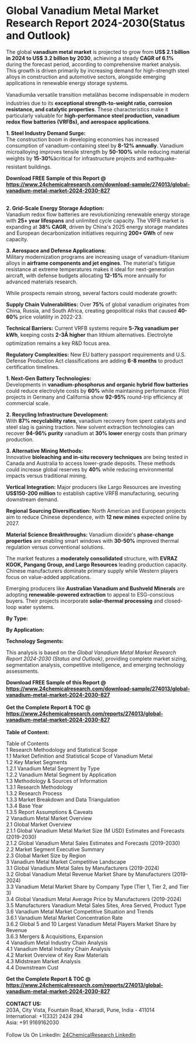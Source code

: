 <h1>Global Vanadium Metal Market Research Report 2024-2030(Status and Outlook)</h1><p>The global <strong>vanadium metal market</strong> is projected to grow from <strong>US$ 2.1 billion in 2024 to US$ 3.2 billion by 2030</strong>, achieving a steady <strong>CAGR of 6.1%</strong> during the forecast period, according to comprehensive market analysis. This growth is driven primarily by increasing demand for high-strength steel alloys in construction and automotive sectors, alongside emerging applications in renewable energy storage systems.</p><p>Vanadiumâa versatile transition metalâhas become indispensable in modern industries due to its <strong>exceptional strength-to-weight ratio, corrosion resistance, and catalytic properties</strong>. These characteristics make it particularly valuable for <strong>high-performance steel production, vanadium redox flow batteries (VRFBs), and aerospace applications</strong>.</p><p><strong>1. Steel Industry Demand Surge:</strong><br>
The construction boom in developing economies has increased consumption of vanadium-containing steel by <strong>8-12% annually</strong>. Vanadium microalloying improves tensile strength by <strong>50-100%</strong> while reducing material weights by <strong>15-30%</strong>âcritical for infrastructure projects and earthquake-resistant buildings.</p><div><b>Download FREE Sample of this Report @ 
            <a href="https://www.24chemicalresearch.com/download-sample/274013/global-vanadium-metal-market-2024-2030-827">
            https://www.24chemicalresearch.com/download-sample/274013/global-vanadium-metal-market-2024-2030-827</a></b></div><br><p><strong>2. Grid-Scale Energy Storage Adoption:</strong><br>
Vanadium redox flow batteries are revolutionizing renewable energy storage with <strong>25+ year lifespans</strong> and unlimited cycle capacity. The VRFB market is expanding at <strong>38% CAGR</strong>, driven by China's 2025 energy storage mandates and European decarbonization initiatives requiring <strong>200+ GWh</strong> of new capacity.</p><p><strong>3. Aerospace and Defense Applications:</strong><br>
Military modernization programs are increasing usage of vanadium-titanium alloys in <strong>airframe components and jet engines</strong>. The material's fatigue resistance at extreme temperatures makes it ideal for next-generation aircraft, with defense budgets allocating <strong>12-15%</strong> more annually for advanced materials research.</p><p>While prospects remain strong, several factors could moderate growth:</p><p><strong>Supply Chain Vulnerabilities:</strong> Over <strong>75%</strong> of global vanadium originates from China, Russia, and South Africa, creating geopolitical risks that caused <strong>40-60%</strong> price volatility in 2022-23.</p><p><strong>Technical Barriers:</strong> Current VRFB systems require <strong>5-7kg vanadium per kWh</strong>, keeping costs <strong>2-3Ã higher</strong> than lithium alternatives. Electrolyte optimization remains a key R&amp;D focus area.</p><p><strong>Regulatory Complexities:</strong> New EU battery passport requirements and U.S. Defense Production Act classifications are adding <strong>6-8 months</strong> to product certification timelines.</p><p><strong>1. Next-Gen Battery Technologies:</strong><br>
Developments in <strong>vanadium-phosphorus and organic hybrid flow batteries</strong> could reduce electrolyte costs by <strong>60%</strong> while maintaining performance. Pilot projects in Germany and California show <strong>92-95%</strong> round-trip efficiency at commercial scale.</p><p><strong>2. Recycling Infrastructure Development:</strong><br>
With <strong>87% recyclability rates</strong>, vanadium recovery from spent catalysts and steel slag is gaining traction. New solvent extraction technologies can recover <strong>94-96% purity</strong> vanadium at <strong>30% lower</strong> energy costs than primary production.</p><p><strong>3. Alternative Mining Methods:</strong><br>
Innovative <strong>bioleaching and in-situ recovery techniques</strong> are being tested in Canada and Australia to access lower-grade deposits. These methods could increase global reserves by <strong>40%</strong> while reducing environmental impacts versus traditional mining.</p><p><strong>Vertical Integration:</strong> Major producers like Largo Resources are investing <strong>US$150-200 million</strong> to establish captive VRFB manufacturing, securing downstream demand.</p><p><strong>Regional Sourcing Diversification:</strong> North American and European projects aim to reduce Chinese dependence, with <strong>12 new mines</strong> expected online by 2027.</p><p><strong>Material Science Breakthroughs:</strong> Vanadium dioxide's <strong>phase-change properties</strong> are enabling smart windows with <strong>30-50%</strong> improved thermal regulation versus conventional solutions.</p><p>The market features a <strong>moderately consolidated</strong> structure, with <strong>EVRAZ KGOK, Pangang Group, and Largo Resources</strong> leading production capacity. Chinese manufacturers dominate primary supply while Western players focus on value-added applications.</p><p>Emerging producers like <strong>Australian Vanadium and Bushveld Minerals</strong> are adopting <strong>renewable-powered extraction</strong> to appeal to ESG-conscious buyers. Their projects incorporate <strong>solar-thermal processing</strong> and closed-loop water systems.</p><p><strong>By Type:</strong></p><p><strong>By Application:</strong></p><p><strong>Technology Segments:</strong></p><p>This analysis is based on the <em>Global Vanadium Metal Market Research Report 2024-2030 (Status and Outlook)</em>, providing complete market sizing, segmentation analysis, competitive intelligence, and emerging technology assessments.</p><div><b>Download FREE Sample of this Report @ 
            <a href="https://www.24chemicalresearch.com/download-sample/274013/global-vanadium-metal-market-2024-2030-827">
            https://www.24chemicalresearch.com/download-sample/274013/global-vanadium-metal-market-2024-2030-827</a></b></div><br><div><b>Get the Complete Report & TOC @ 
            <a href="https://www.24chemicalresearch.com/reports/274013/global-vanadium-metal-market-2024-2030-827">
            https://www.24chemicalresearch.com/reports/274013/global-vanadium-metal-market-2024-2030-827</a></b></div><br>
            <b>Table of Content:</b><p>Table of Contents<br />
1 Research Methodology and Statistical Scope<br />
1.1 Market Definition and Statistical Scope of Vanadium Metal<br />
1.2 Key Market Segments<br />
1.2.1 Vanadium Metal Segment by Type<br />
1.2.2 Vanadium Metal Segment by Application<br />
1.3 Methodology & Sources of Information<br />
1.3.1 Research Methodology<br />
1.3.2 Research Process<br />
1.3.3 Market Breakdown and Data Triangulation<br />
1.3.4 Base Year<br />
1.3.5 Report Assumptions & Caveats<br />
2 Vanadium Metal Market Overview<br />
2.1 Global Market Overview<br />
2.1.1 Global Vanadium Metal Market Size (M USD) Estimates and Forecasts (2019-2030)<br />
2.1.2 Global Vanadium Metal Sales Estimates and Forecasts (2019-2030)<br />
2.2 Market Segment Executive Summary<br />
2.3 Global Market Size by Region<br />
3 Vanadium Metal Market Competitive Landscape<br />
3.1 Global Vanadium Metal Sales by Manufacturers (2019-2024)<br />
3.2 Global Vanadium Metal Revenue Market Share by Manufacturers (2019-2024)<br />
3.3 Vanadium Metal Market Share by Company Type (Tier 1, Tier 2, and Tier 3)<br />
3.4 Global Vanadium Metal Average Price by Manufacturers (2019-2024)<br />
3.5 Manufacturers Vanadium Metal Sales Sites, Area Served, Product Type<br />
3.6 Vanadium Metal Market Competitive Situation and Trends<br />
3.6.1 Vanadium Metal Market Concentration Rate<br />
3.6.2 Global 5 and 10 Largest Vanadium Metal Players Market Share by Revenue<br />
3.6.3 Mergers & Acquisitions, Expansion<br />
4 Vanadium Metal Industry Chain Analysis<br />
4.1 Vanadium Metal Industry Chain Analysis<br />
4.2 Market Overview of Key Raw Materials<br />
4.3 Midstream Market Analysis<br />
4.4 Downstream Cust</p><div><b>Get the Complete Report & TOC @ 
            <a href="https://www.24chemicalresearch.com/reports/274013/global-vanadium-metal-market-2024-2030-827">
            https://www.24chemicalresearch.com/reports/274013/global-vanadium-metal-market-2024-2030-827</a></b></div><br><b>CONTACT US:</b><br>
            203A, City Vista, Fountain Road, Kharadi, Pune, India - 411014<br>
            International: +1(332) 2424 294<br>
            Asia: +91 9169162030 <br><br>
            Follow Us On LinkedIn: <a href="https://www.linkedin.com/company/24chemicalresearch/">24ChemicalResearch LinkedIn</a>